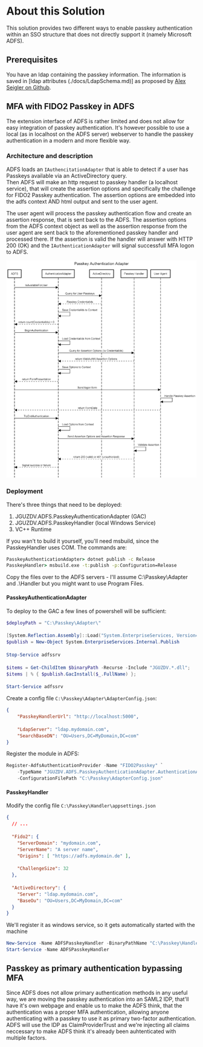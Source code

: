 # About this Solution

This solution provides two different ways to enable passkey authentication within an SSO structure that does not directly support it (namely Microsoft ADFS).

## Prerequisites

You have an ldap containing the passkey information.
The information is saved in [ldap attributes (./docs/LdapSchema.md)] as proposed by [Alex Seigler on Github](https://github.com/passwordless-lib/fido2-net-lib/blob/ActiveDirectory/fido2-net-lib/ActiveDirectoryStore.cs).

## MFA with FIDO2 Passkey in ADFS

The extension interface of ADFS is rather limited and does not allow for easy integration of passkey authentication.
It's however possible to use a local (as in localhost on the ADFS server) webserver to handle the passkey authentication in a modern and more flexible way.

### Architecture and description

ADFS loads an `IAuthencitationAdapter` that is able to detect if a user has Passkeys available via an ActiveDirectory query.  
Then ADFS will make an http request to passkey handler (a localhost service), that will create the assertion options and specifically the challenge for FIDO2 Passkey authentication.
The assertion options are embedded into the adfs context AND html output and sent to the user agent.

The user agent will process the passkey authentication flow and create an assertion response, that is sent back to the ADFS.
The assertion options from the ADFS context object as well as the assertion response from the user agent are sent back to the aforementioned passkey handler and processed there.
If the assertion is valid the handler will answer with HTTP 200 (OK) and the `IAuthenticationAdapter` will signal successfull MFA logon to ADFS.

![MFA Sequence Diagram](./docs/PasskeyHandler-SequenceDiagram.png)

### Deployment

There's three things that need to be deployed:

1. JGUZDV.ADFS.PasskeyAuthenticationAdapter (GAC)
2. JGUZDV.ADFS.PasskeyHandler (local Windows Service)
3. VC++ Runtime

If you wan't to build it yourself, you'll need msbuild, since the PasskeyHandler uses COM.
The commands are:

```cmd
PasskeyAuthenticationAdapter> dotnet publish -c Release
PasskeyHandler> msbuild.exe -t:publish -p:Configuration=Release
```

Copy the files over to the ADFS servers - I'll assume C:\Passkey\Adapter and .\Handler but you might want to use Program Files.

#### PasskeyAuthenticationAdapter

To deploy to the GAC a few lines of powershell will be sufficient:
```powershell
$deployPath = "C:\Passkey\Adapter\"

[System.Reflection.Assembly]::Load("System.EnterpriseServices, Version=4.0.0.0, Culture=neutral, PublicKeyToken=b03f5f7f11d50a3a")
$publish = New-Object System.EnterpriseServices.Internal.Publish

Stop-Service adfssrv

$items = Get-ChildItem $binaryPath -Recurse -Include "JGUZDV.*.dll";
$items | % { $publish.GacInstall($_.FullName) };

Start-Service adfssrv
```

Create a config file `C:\Passkey\Adapter\AdapterConfig.json`:

```json
{
    "PasskeyHandlerUrl": "http://localhost:5000",

    "LdapServer": "ldap.mydomain.com",
    "SearchBaseDN": "OU=Users,DC=MyDomain,DC=com"
}
```

Register the module in ADFS:

```powershell
Register-AdfsAuthenticationProvider -Name "FIDO2Passkey" `
    -TypeName "JGUZDV.ADFS.PasskeyAuthenticationAdapter.AuthenticationAdapter, JGUZDV.ADFS.PasskeyAuthenticationAdapter, Version=1.0.0.0, Culture=neutral, PublicKeyToken=7c2a44869db3d938" `
    -ConfigurationFilePath "C:\Passkey\AdapterConfig.json"
```

#### PasskeyHandler

Modify the config file `C:\Passkey\Handler\appsettings.json`

```json
{
  // ...

  "Fido2": {
    "ServerDomain": "mydomain.com",
    "ServerName": "A server name",
    "Origins": [ "https://adfs.mydomain.de" ],

    "ChallengeSize": 32
  },

  "ActiveDirectory": {
    "Server": "ldap.mydomain.com",
    "BaseOu": "OU=Users,DC=MyDomain,DC=com"
  }
}
```

We'll register it as windows service, so it gets automatically started with the machine

```powershell
New-Service -Name ADFSPasskeyHandler -BinaryPathName "C:\Passkey\Handler\JGUZDV.ADFS.PasskeyHandler.exe"
Start-Service -Name ADFSPasskeyHandler
```




## Passkey as primary authentication bypassing MFA

Since ADFS does not allow primary authentication methods in any useful way, we are moving the passkey authentication into an SAML2 IDP, that'll have it's own webpage and enable us to 
make the ADFS think, that the authentication was a proper MFA authentication, allowing anyone authenticating with a passkey to use it as primary two-factor authentication.
ADFS will use the IDP as ClaimProviderTrust and we're injecting all claims neccessary to make ADFS think it's already been auhtenticated with multiple factors.